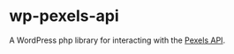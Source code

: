 # wp-pexels-api

A WordPress php library for interacting with the [Pexels API](https://www.pexels.com/api/).
